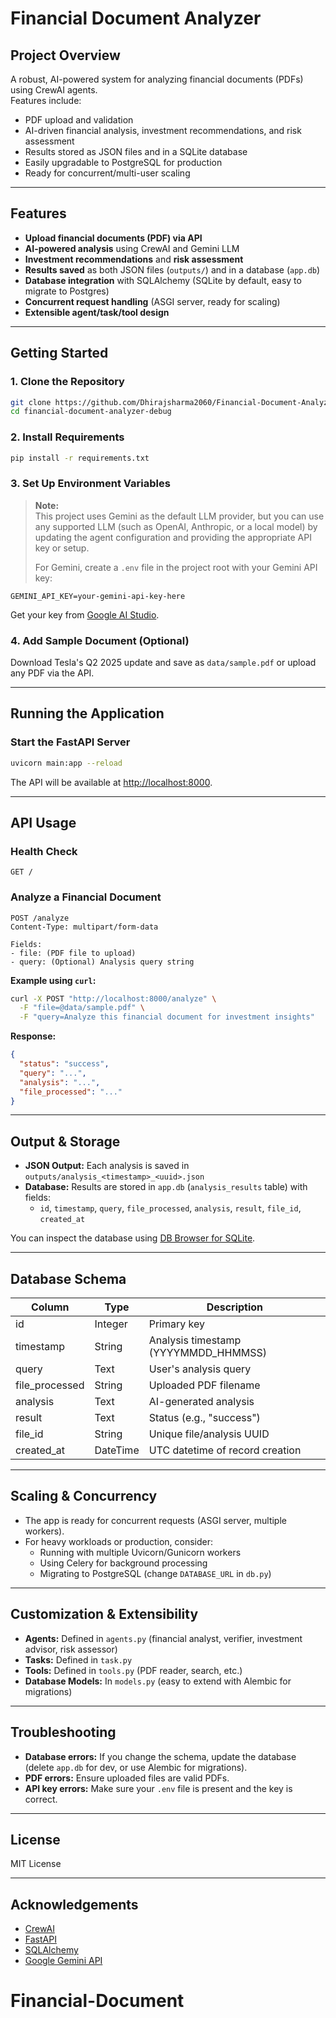 # Financial Document Analyzer

## Project Overview

A robust, AI-powered system for analyzing financial documents (PDFs) using CrewAI agents.  
Features include:
- PDF upload and validation
- AI-driven financial analysis, investment recommendations, and risk assessment
- Results stored as JSON files and in a SQLite database
- Easily upgradable to PostgreSQL for production
- Ready for concurrent/multi-user scaling

---

## Features

- **Upload financial documents (PDF) via API**
- **AI-powered analysis** using CrewAI and Gemini LLM
- **Investment recommendations** and **risk assessment**
- **Results saved** as both JSON files (`outputs/`) and in a database (`app.db`)
- **Database integration** with SQLAlchemy (SQLite by default, easy to migrate to Postgres)
- **Concurrent request handling** (ASGI server, ready for scaling)
- **Extensible agent/task/tool design**

---

## Getting Started

### 1. Clone the Repository

```sh
git clone https://github.com/Dhirajsharma2060/Financial-Document-Analyzer.git
cd financial-document-analyzer-debug
```

### 2. Install Requirements

```sh
pip install -r requirements.txt
```

### 3. Set Up Environment Variables

> **Note:**  
> This project uses Gemini as the default LLM provider, but you can use any supported LLM (such as OpenAI, Anthropic, or a local model) by updating the agent configuration and providing the appropriate API key or setup.  
>  
> For Gemini, create a `.env` file in the project root with your Gemini API key:

```
GEMINI_API_KEY=your-gemini-api-key-here
```

Get your key from [Google AI Studio](https://ai.google.dev/gemini-api/docs/api-key).

### 4. Add Sample Document (Optional)

Download Tesla's Q2 2025 update and save as `data/sample.pdf` or upload any PDF via the API.

---

## Running the Application

### Start the FastAPI Server

```sh
uvicorn main:app --reload
```

The API will be available at [http://localhost:8000](http://localhost:8000).

---

## API Usage

### Health Check

```http
GET /
```

### Analyze a Financial Document

```http
POST /analyze
Content-Type: multipart/form-data

Fields:
- file: (PDF file to upload)
- query: (Optional) Analysis query string
```

**Example using `curl`:**

```sh
curl -X POST "http://localhost:8000/analyze" \
  -F "file=@data/sample.pdf" \
  -F "query=Analyze this financial document for investment insights"
```

**Response:**
```json
{
  "status": "success",
  "query": "...",
  "analysis": "...",
  "file_processed": "..."
}
```

---

## Output & Storage

- **JSON Output:** Each analysis is saved in `outputs/analysis_<timestamp>_<uuid>.json`
- **Database:** Results are stored in `app.db` (`analysis_results` table) with fields:
  - `id`, `timestamp`, `query`, `file_processed`, `analysis`, `result`, `file_id`, `created_at`

You can inspect the database using [DB Browser for SQLite](https://sqlitebrowser.org/).

---

## Database Schema

| Column         | Type      | Description                                  |
|----------------|-----------|----------------------------------------------|
| id             | Integer   | Primary key                                  |
| timestamp      | String    | Analysis timestamp (YYYYMMDD_HHMMSS)         |
| query          | Text      | User's analysis query                        |
| file_processed | String    | Uploaded PDF filename                        |
| analysis       | Text      | AI-generated analysis                        |
| result         | Text      | Status (e.g., "success")                     |
| file_id        | String    | Unique file/analysis UUID                    |
| created_at     | DateTime  | UTC datetime of record creation              |

---

## Scaling & Concurrency

- The app is ready for concurrent requests (ASGI server, multiple workers).
- For heavy workloads or production, consider:
  - Running with multiple Uvicorn/Gunicorn workers
  - Using Celery for background processing
  - Migrating to PostgreSQL (change `DATABASE_URL` in `db.py`)

---

## Customization & Extensibility

- **Agents:** Defined in `agents.py` (financial analyst, verifier, investment advisor, risk assessor)
- **Tasks:** Defined in `task.py`
- **Tools:** Defined in `tools.py` (PDF reader, search, etc.)
- **Database Models:** In `models.py` (easy to extend with Alembic for migrations)

---

## Troubleshooting

- **Database errors:** If you change the schema, update the database (delete `app.db` for dev, or use Alembic for migrations).
- **PDF errors:** Ensure uploaded files are valid PDFs.
- **API key errors:** Make sure your `.env` file is present and the key is correct.

---

## License

MIT License

---

## Acknowledgements

- [CrewAI](https://github.com/joaomdmoura/crewai)
- [FastAPI](https://fastapi.tiangolo.com/)
- [SQLAlchemy](https://www.sqlalchemy.org/)
- [Google Gemini API](https://ai.google.dev/gemini-api/docs/api-key)
# Financial-Document
